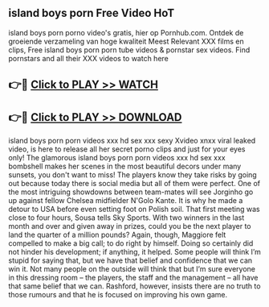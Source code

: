 ## island boys porn Free Video HoT 

island boys porn porno video's gratis, hier op Pornhub.com. Ontdek de groeiende verzameling van hoge kwaliteit Meest Relevant XXX films en clips,
Free island boys porn porn tube videos & pornstar sex videos. Find pornstars and all their XXX videos to watch here


## 👉🔴 [Click to PLAY >> WATCH](http://us.freeplayer.one?title=island_boys_porn&ref=16D)

## 👉🔴 [Click to PLAY >> DOWNLOAD](http://us.freeplayer.one?title=island_boys_porn&ref=16D)


island boys porn porn videos xxx hd sex xxx sexy Xvideo xnxx viral leaked video, is here to release all her secret porno clips and just for your eyes only! The glamorous island boys porn porn videos xxx hd sex xxx bombshell makes her scenes in the most beautiful decors under many sunsets, you don't want to miss! The players know they take risks by going out because today there is social media but all of them were perfect. One of the most intriguing showdowns between team-mates will see Jorginho go up against fellow Chelsea midfielder N'Golo Kante. It is why he made a detour to USA before even setting foot on Polish soil. That first meeting was close to four hours, Sousa tells Sky Sports. With two winners in the last month and over and given away in prizes, could you be the next player to land the quarter of a million pounds? Again, though, Maggiore felt compelled to make a big call; to do right by himself. Doing so certainly did not hinder his development; if anything, it helped. Some people will think I’m stupid for saying that, but we have that belief and confidence that we can win it. Not many people on the outside will think that but I’m sure everyone in this dressing room – the players, the staff and the management – all have that same belief that we can. Rashford, however, insists there are no truth to those rumours and that he is focused on improving his own game.